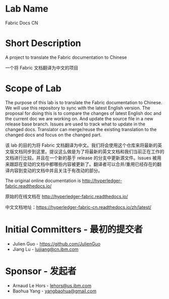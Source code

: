 # Lab Name
Fabric Docs CN

# Short Description
A project to translate the Fabric documentation to Chinese

一个将 Fabric 文档翻译为中文的项目

# Scope of Lab
The purpose of this lab is to translate the Fabric documentation to Chinese. We will use this repository to sync with the latest English version. The proposal for doing this is to compare the changes of latest English doc and the current doc we are working on. And update the source file in a new release base branch. Issues are used to track what to update in the changed docs. Translator can merge/reuse the existing translation to the changed docs and focus on the changed part.
 
该 lab 的目的为将 Fabric 文档翻译为中文。我们将会使用这个仓库来将最新的英文版文档同步到这里。提议这么做是为了将最新的英文文档和我们当前正在工作的文档进行比较。并且在一个新的基于 release 的分支中更新源文件。Issues 被用来跟踪在变动的文档中都哪些内容被更新了。翻译者可以合并/重用已经存在的翻译内容到变动的文档中并且关注于有改动的部分。

The original online documentation is http://hyperledger-fabric.readthedocs.io/

原始的在线文档在 http://hyperledger-fabric.readthedocs.io/

中文文档地址：https://hyperledger-fabric-cn.readthedocs.io/zh/latest/

# Initial Committers - 最初的提交者
* Julien Guo - https://github.com/JulienGuo
* Jiang Lu - lujjiang@cn.ibm.com

# Sponsor - 发起者
* Arnaud Le Hors - lehors@us.ibm.com
* Baohua Yang - yangbaohua@gmail.com
